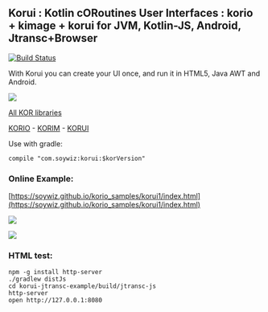 ## Korui : Kotlin cORoutines User Interfaces : korio + kimage + korui for JVM, Kotlin-JS, Android, Jtransc+Browser

[![Build Status](https://travis-ci.org/korlibs/korui.svg?branch=master)](https://travis-ci.org/korlibs/korui)

With Korui you can create your UI once, and run it in HTML5, Java AWT and Android.

![](https://raw.githubusercontent.com/soywiz/kor/master/logos/128/korui.png)

[All KOR libraries](https://github.com/soywiz/kor)

[KORIO](http://github.com/soywiz/korio) - [KORIM](http://github.com/soywiz/korim) - [KORUI](http://github.com/soywiz/korui)

Use with gradle:

```
compile "com.soywiz:korui:$korVersion"
```

### Online Example:

[https://soywiz.github.io/korio_samples/korui1/index.html](https://soywiz.github.io/korio_samples/korui1/index.html)

![](../assets/android.png)

![](../assets/korui.png)


### HTML test:
```
npm -g install http-server
./gradlew distJs
cd korui-jtransc-example/build/jtransc-js
http-server
open http://127.0.0.1:8080
```